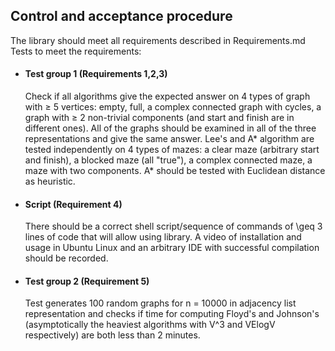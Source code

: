 ## Control and acceptance procedure

The library should meet all requirements described in Requirements.md
Tests to meet the requirements:
- #### Test group 1 (Requirements 1,2,3) 
    Check if all algorithms give the expected answer on 4 types of graph with $\geq$ 5 vertices: empty, full, a complex connected graph with cycles, a graph with $\geq$ 2 non-trivial components (and start and finish are in different ones). All of the graphs should be examined in all of the three representations and give the same answer.
    Lee's and A* algorithm are tested independently on 4 types of mazes: a clear maze (arbitrary start and finish), a blocked maze (all "true"), a complex connected maze, a maze with two components.
    A* should be tested with Euclidean distance as heuristic.
- #### Script (Requirement 4)
    There should be a correct shell script/sequence of commands of \geq 3 lines of code that will allow using library. A video of installation and usage in Ubuntu Linux and an arbitrary IDE with successful compilation should be recorded.
- #### Test group 2 (Requirement 5)
    Test generates 100 random graphs for n = 10000 in adjacency list representation and checks if time for computing Floyd's and Johnson's (asymptotically the heaviest algorithms with V^3 and VElogV respectively) are both less than 2 minutes.